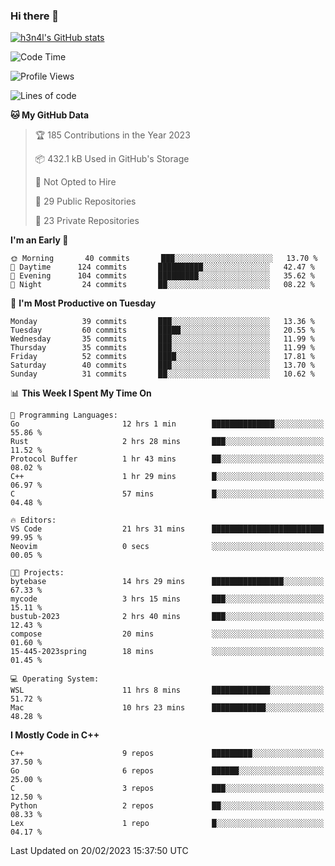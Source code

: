 ### Hi there 👋

[![h3n4l's GitHub stats](https://github-readme-stats.vercel.app/api?username=h3n4l&count_private=true&show_icons=true&theme=radical)](https://github.com/h3n4l/github-readme-stats)

<!--START_SECTION:waka-->
![Code Time](http://img.shields.io/badge/Code%20Time-956%20hrs%2023%20mins-blue)

![Profile Views](http://img.shields.io/badge/Profile%20Views-1-blue)

![Lines of code](https://img.shields.io/badge/From%20Hello%20World%20I%27ve%20Written-2%20Million%20lines%20of%20code-blue)

**🐱 My GitHub Data** 

> 🏆 185 Contributions in the Year 2023
 > 
> 📦 432.1 kB Used in GitHub's Storage 
 > 
> 🚫 Not Opted to Hire
 > 
> 📜 29 Public Repositories 
 > 
> 🔑 23 Private Repositories  
 > 
**I'm an Early 🐤** 

```text
🌞 Morning       40 commits       ███░░░░░░░░░░░░░░░░░░░░░░   13.70 % 
🌆 Daytime      124 commits       ██████████░░░░░░░░░░░░░░░   42.47 % 
🌃 Evening      104 commits       █████████░░░░░░░░░░░░░░░░   35.62 % 
🌙 Night         24 commits       ██░░░░░░░░░░░░░░░░░░░░░░░   08.22 % 

```
📅 **I'm Most Productive on Tuesday** 

```text
Monday          39 commits       ███░░░░░░░░░░░░░░░░░░░░░░   13.36 % 
Tuesday         60 commits       █████░░░░░░░░░░░░░░░░░░░░   20.55 % 
Wednesday       35 commits       ███░░░░░░░░░░░░░░░░░░░░░░   11.99 % 
Thursday        35 commits       ███░░░░░░░░░░░░░░░░░░░░░░   11.99 % 
Friday          52 commits       ████░░░░░░░░░░░░░░░░░░░░░   17.81 % 
Saturday        40 commits       ███░░░░░░░░░░░░░░░░░░░░░░   13.70 % 
Sunday          31 commits       ██░░░░░░░░░░░░░░░░░░░░░░░   10.62 % 

```


📊 **This Week I Spent My Time On** 

```text
💬 Programming Languages: 
Go                       12 hrs 1 min        ██████████████░░░░░░░░░░░   55.86 % 
Rust                     2 hrs 28 mins       ███░░░░░░░░░░░░░░░░░░░░░░   11.52 % 
Protocol Buffer          1 hr 43 mins        ██░░░░░░░░░░░░░░░░░░░░░░░   08.02 % 
C++                      1 hr 29 mins        █░░░░░░░░░░░░░░░░░░░░░░░░   06.97 % 
C                        57 mins             █░░░░░░░░░░░░░░░░░░░░░░░░   04.48 % 

🔥 Editors: 
VS Code                  21 hrs 31 mins      █████████████████████████   99.95 % 
Neovim                   0 secs              ░░░░░░░░░░░░░░░░░░░░░░░░░   00.05 % 

🐱‍💻 Projects: 
bytebase                 14 hrs 29 mins      ████████████████░░░░░░░░░   67.33 % 
mycode                   3 hrs 15 mins       ███░░░░░░░░░░░░░░░░░░░░░░   15.11 % 
bustub-2023              2 hrs 40 mins       ███░░░░░░░░░░░░░░░░░░░░░░   12.43 % 
compose                  20 mins             ░░░░░░░░░░░░░░░░░░░░░░░░░   01.60 % 
15-445-2023spring        18 mins             ░░░░░░░░░░░░░░░░░░░░░░░░░   01.45 % 

💻 Operating System: 
WSL                      11 hrs 8 mins       █████████████░░░░░░░░░░░░   51.72 % 
Mac                      10 hrs 23 mins      ████████████░░░░░░░░░░░░░   48.28 % 

```

**I Mostly Code in C++** 

```text
C++                      9 repos             █████████░░░░░░░░░░░░░░░░   37.50 % 
Go                       6 repos             ██████░░░░░░░░░░░░░░░░░░░   25.00 % 
C                        3 repos             ███░░░░░░░░░░░░░░░░░░░░░░   12.50 % 
Python                   2 repos             ██░░░░░░░░░░░░░░░░░░░░░░░   08.33 % 
Lex                      1 repo              █░░░░░░░░░░░░░░░░░░░░░░░░   04.17 % 

```



 Last Updated on 20/02/2023 15:37:50 UTC
<!--END_SECTION:waka-->


